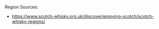 Region Sources:
  - https://www.scotch-whisky.org.uk/discover/enjoying-scotch/scotch-whisky-regions/
